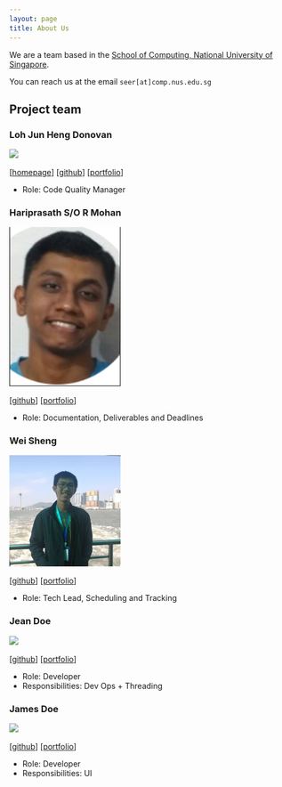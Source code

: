 ```yaml
---
layout: page
title: About Us
---
```


We are a team based in the [School of Computing, National University of Singapore](http://www.comp.nus.edu.sg).

You can reach us at the email `seer[at]comp.nus.edu.sg`

## Project team

### Loh Jun Heng Donovan

<img src="images/captainkeqing.png" width="200px">

[[homepage](http://www.comp.nus.edu.sg/~damithch)]
[[github](https://github.com/CaptainKeqing)]
[[portfolio](team/captainkeqing.md)]

* Role: Code Quality Manager

### Hariprasath S/O R Mohan

<img src="images/hm33-stu.png" width="200px">

[[github](http://github.com/HM33-Stu)]
[[portfolio](team/hm33-stu.md)]

* Role: Documentation, Deliverables and Deadlines

### Wei Sheng

<img src="images/lws49.png" width="200px">

[[github](http://github.com/LWS49)] [[portfolio](team/lws49)]

* Role: Tech Lead, Scheduling and Tracking

### Jean Doe

<img src="images/johndoe.png" width="200px">

[[github](http://github.com/johndoe)]
[[portfolio](team/johndoe.md)]

* Role: Developer
* Responsibilities: Dev Ops + Threading

### James Doe

<img src="images/johndoe.png" width="200px">

[[github](http://github.com/johndoe)]
[[portfolio](team/johndoe.md)]

* Role: Developer
* Responsibilities: UI
